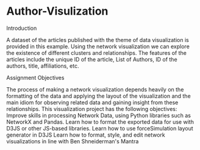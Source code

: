 # Author-Visulization

Introduction

A dataset of the articles published with the theme of data visualization is provided in this example. Using the network visualization we can explore the existence of different clusters and relationships. The features of the articles include the unique ID of the article, List of Authors, ID of the authors, title, affiliations, etc.

Assignment Objectives

The process of making a network visualization depends heavily on the formatting of the data and applying the layout of the visualization and the main idiom for observing related data and gaining insight from these relationships.
This visualization project has the following objectives:
Improve skills in processing Network Data, using Python libraries such as NetworkX and Pandas.
Learn how to format the exported data for use with D3JS or other JS-based libraries.
Learn how to use forceSimulation layout generator in D3JS
Learn how to format, style, and edit network visualizations in line with Ben Shneiderman's Mantra
